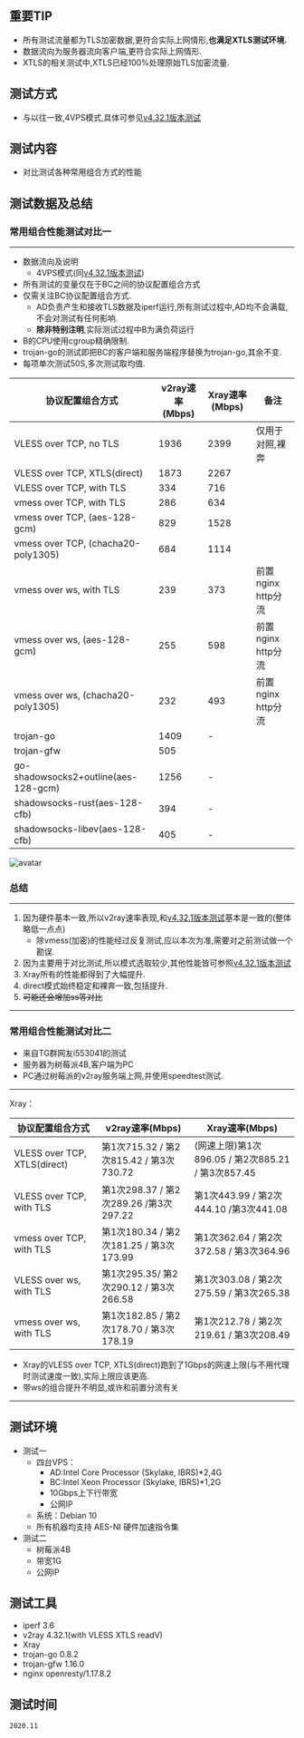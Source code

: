  ## 重要TIP

* 所有测试流量都为TLS加密数据,更符合实际上网情形,**也满足XTLS测试环境.**
* 数据流向为服务器流向客户端,更符合实际上网情形.
* XTLS的相关测试中,XTLS已经100%处理原始TLS加密流量.

## 测试方式
* 与以往一致,4VPS模式,具体可参见[v4.32.1版本测试](https://github.com/badO1a5A90/v2ray-doc/blob/master/v2ray_speed_test_v4.32.1.md)


## 测试内容

* 对比测试各种常用组合方式的性能


## 测试数据及总结

### 常用组合性能测试对比一
---

* 数据流向及说明
  * 4VPS模式(同[v4.32.1版本测试](https://github.com/badO1a5A90/v2ray-doc/blob/master/v2ray_speed_test_v4.32.1.md))
* 所有测试的变量仅在于BC之间的协议配置组合方式
* 仅需关注BC协议配置组合方式. 
  * AD负责产生和接收TLS数据及iperf运行,所有测试过程中,AD均不会满载,不会对测试有任何影响.
  * **除非特别注明**,实际测试过程中B为满负荷运行
* B的CPU使用cgroup精确限制.
* trojan-go的测试即把BC的客户端和服务端程序替换为trojan-go,其余不变.
* 每项单次测试50S,多次测试取均值.

协议配置组合方式|v2ray速率(Mbps)|Xray速率(Mbps)|备注
--- | ---| --- | ---
VLESS over TCP, no TLS	|  1936  |2399|仅用于对照,裸奔
VLESS over TCP, XTLS(direct)	|1873 | 2267
VLESS over TCP, with TLS	|334  |716
vmess over TCP, with TLS	| 286    |  634
vmess over TCP, (aes-128-gcm)	|829 | 1528
vmess over TCP, (chacha20-poly1305)	| 684 |  1114
vmess over ws, with TLS	| 239  |373|前置nginx http分流
vmess over ws, (aes-128-gcm)	| 255  |598|前置nginx http分流
vmess over ws, (chacha20-poly1305)	|  232  |493|前置nginx http分流
trojan-go	|  1409   |-|
trojan-gfw	|  505  |
go-shadowsocks2+outline(aes-128-gcm)	|  1256   |-|
shadowsocks-rust(aes-128-cfb)	|  394   |-|
shadowsocks-libev(aes-128-cfb)	|  405   |-|

![avatar](https://raw.githubusercontent.com/badO1a5A90/v2ray-doc/main/performance_test/Xray/img/xray20201119.jpg)

  ### 总结
  --- 
  1. 因为硬件基本一致,所以v2ray速率表现,和[v4.32.1版本测试](https://github.com/badO1a5A90/v2ray-doc/blob/master/v2ray_speed_test_v4.32.1.md)基本是一致的(整体略低一点点)
      * 除vmess(加密)的性能经过反复测试,应以本次为准,需要对之前测试做一个勘误.
  2. 因为主要用于对比测试,所以模式选取较少,其他性能皆可参照[v4.32.1版本测试](https://github.com/badO1a5A90/v2ray-doc/blob/master/v2ray_speed_test_v4.32.1.md)  
  3. Xray所有的性能都得到了大幅提升.
  4. direct模式始终稳定和裸奔一致,包括提升.
  5. ~~可能还会增加ss等对比~~
---

### 常用组合性能测试对比二

* 来自TG群网友i553041的测试
* 服务器为树莓派4B,客户端为PC
* PC通过树莓派的v2ray服务端上网,并使用speedtest测试.

---
Xray：

协议配置组合方式|v2ray速率(Mbps)|Xray速率(Mbps)
--- | ---| --- 
VLESS over TCP, XTLS(direct)	|第1次715.32 / 第2次815.42 / 第3次730.72 | (网速上限)第1次896.05 / 第2次885.21 / 第3次857.45
VLESS over TCP, with TLS	|第1次298.37 / 第2次289.26 /第3次297.22|第1次443.99 / 第2次444.10 /第3次441.08
vmess over TCP, with TLS	| 第1次180.34 / 第2次181.25 / 第3次173.99    |  第1次362.64 / 第2次372.58 / 第3次364.96
VLESS over ws, with TLS	|第1次295.35/ 第2次290.12 / 第3次266.58 | 第1次303.08 / 第2次275.59 / 第3次265.38
vmess over ws, with TLS	| 第1次182.85 / 第2次178.70 / 第3次178.19 |  第1次212.78 / 第2次219.61 / 第3次208.49

* Xray的VLESS over TCP, XTLS(direct)跑到了1Gbps的网速上限(与不用代理时测试速度一致),实际上限应该更高.
* 带ws的组合提升不明显,或许和前置分流有关
----

## 测试环境
* 测试一
  * 四台VPS：
      - AD:Intel Core Processor (Skylake, IBRS)*2,4G
      - BC:Intel Xeon Processor (Skylake, IBRS)*1,2G
      - 10Gbps上下行带宽
      - 公网IP
  * 系统：Debian 10
  * 所有机器均支持 AES-NI 硬件加速指令集
* 测试二
  * 树莓派4B
  * 带宽1G
  * 公网IP
  
## 测试工具
* iperf 3.6
* v2ray 4.32.1(with VLESS XTLS readV)
* Xray
* trojan-go 0.8.2
* trojan-gfw 1.16.0
* nginx openresty/1.17.8.2

## 测试时间
    2020.11
